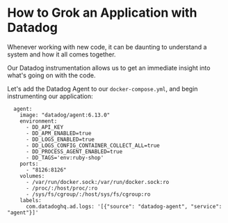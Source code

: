 # How to Grok an Application with Datadog

Whenever working with new code, it can be daunting to understand a system and how it all comes together.

Our Datadog instrumentation allows us to get an immediate insight into what's going on with the code. 

Let's add the Datadog Agent to our `docker-compose.yml`, and begin instrumenting our application:

```
  agent:
    image: "datadog/agent:6.13.0"
    environment:
      - DD_API_KEY
      - DD_APM_ENABLED=true
      - DD_LOGS_ENABLED=true
      - DD_LOGS_CONFIG_CONTAINER_COLLECT_ALL=true
      - DD_PROCESS_AGENT_ENABLED=true
      - DD_TAGS='env:ruby-shop'
    ports:
      - "8126:8126"
    volumes:
      - /var/run/docker.sock:/var/run/docker.sock:ro
      - /proc/:/host/proc/:ro
      - /sys/fs/cgroup/:/host/sys/fs/cgroup:ro
    labels:
      com.datadoghq.ad.logs: '[{"source": "datadog-agent", "service": "agent"}]'
```

